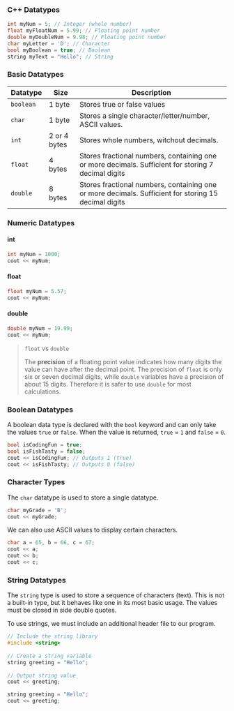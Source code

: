 ### C++ Datatypes
```cpp
int myNum = 5; // Integer (whole number)  
float myFloatNum = 5.99; // Floating point number  
double myDoubleNum = 9.98; // Floating point number  
char myLetter = 'D'; // Character  
bool myBoolean = true; // Boolean  
string myText = "Hello"; // String
```

### Basic Datatypes
| Datatype | Size | Description |
| -------- | ---- | ----------- |
| `boolean` | 1 byte | Stores true or false values |
| `char` | 1 byte | Stores a single character/letter/number, ASCII values. |
| `int` | 2 or 4 bytes | Stores whole numbers, witchout decimals. |
| `float` | 4 bytes | Stores fractional numbers, containing one or more decimals. Sufficient for storing 7 decimal digits |
| `double` | 8 bytes | Stores fractional numbers, containing one or more decimals. Sufficient for storing 15 decimal digits | 

### Numeric Datatypes
#### int
```cpp
int myNum = 1000;
cout << myNum;
```

#### float
```cpp
float myNum = 5.57;
cout << myNum;
```

#### double
```cpp
double myNum = 19.99;
cout << myNum;
```

> `float` vs `double`
> 
> The **precision** of a floating point value indicates how many digits the value can have after the decimal point. The precision of `float` is only six or seven decimal digits, while `double` variables have a precision of about 15 digits. Therefore it is safer to use `double` for most calculations.

### Boolean Datatypes

A boolean data type is declared with the `bool` keyword and can only take the values `true` or `false`. When the value is returned, `true` = `1` and `false` = `0`.

```cpp
bool isCodingFun = true;  
bool isFishTasty = false;  
cout << isCodingFun; // Outputs 1 (true)  
cout << isFishTasty; // Outputs 0 (false)
```

### Character Types

The `char` datatype is used to store a single datatype.

```cpp
char myGrade = 'B';  
cout << myGrade;
```
We can also use ASCII values to display certain characters.

```cpp
char a = 65, b = 66, c = 67;  
cout << a;  
cout << b;  
cout << c;
```

### String Datatypes

The `string` type is used to store a sequence of characters (text). This is not a built-in type, but it behaves like one in its most basic usage. The values must be closed in side double quotes.

To use strings, we must include an additional header file to our program.

```cpp
// Include the string library  
#include <string>  
  
// Create a string variable  
string greeting = "Hello";  
  
// Output string value  
cout << greeting;
```

```cpp
string greeting = "Hello";  
cout << greeting;
```